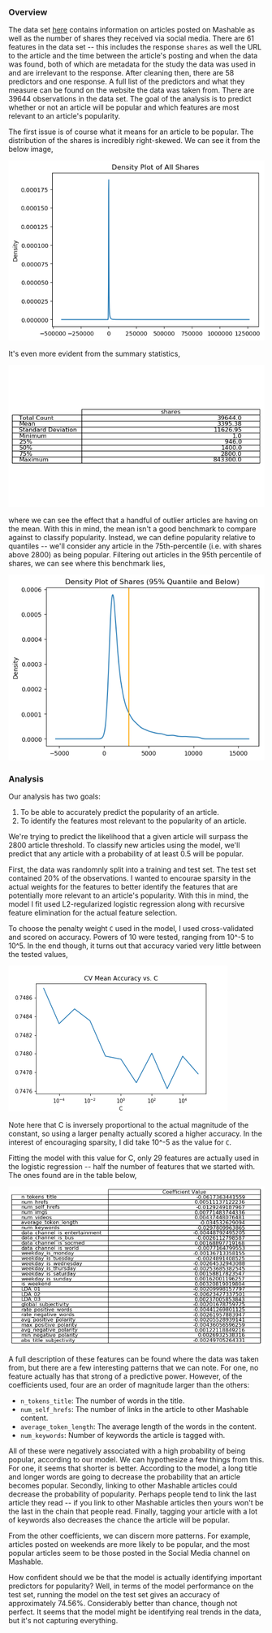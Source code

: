 ### Overview

The data set [here](http://archive.ics.uci.edu/ml/datasets/Online+News+Popularity) contains information on articles posted on Mashable as well as the number of shares they received via social media. There are 61 features in the data set -- this includes the response `shares` as well the URL to the article and the time between the article's posting and when the data was found, both of which are metadata for the study the data was used in and are irrelevant to the response. After cleaning then, there are 58 predictors and one response. A full list of the predictors and what they measure can be found on the website the data was taken from. There are 39644 observations in the data set. The goal of the analysis is to predict whether or not an article will be popular and which features are most relevant to an article's popularity.

The first issue is of course what it means for an article to be popular. The distribution of the shares is incredibly right-skewed. We can see it from the below image,

![](../imgs/unfiltered_density.png)

It's even more evident from the summary statistics,

![](../imgs/summary_table.png)

where we can see the effect that a handful of outlier articles are having on the mean. With this in mind, the mean isn't a good benchmark to compare against to classify popularity. Instead, we can define popularity relative to quantiles -- we'll consider any article in the 75th-percentile (i.e. with shares above 2800) as being popular. Filtering out articles in the 95th percentile of shares, we can see where this benchmark lies,

![](../imgs/filtered_density.png)

### Analysis

Our analysis has two goals:

1. To be able to accurately predict the popularity of an article.
2. To identify the features most relevant to the popularity of an article.

 We're trying to predict the likelihood that a given article will surpass the 2800 article threshold. To classify new articles using the model, we'll predict that any article with a probability of at least 0.5 will be popular.

First, the data was randomnly split into a training and test set. The test set contained 20% of the observations. I wanted to encourae sparsity in the actual weights for the features to better identify the features that are potentially more relevant to an article's popularity. With this in mind, the model I fit used L2-regularized logistic regression along with recursive feature elimination for the actual feature selection.

To choose the penalty weight `C` used in the model, I used cross-validated and scored on accuracy. Powers of 10 were tested, ranging from 10^-5 to 10^5. In the end though, it turns out that accuracy varied very little between the tested values,

![](../imgs/cv_accuracy.png)

Note here that C is inversely proportional to the actual magnitude of the constant, so using a larger penalty actually scored a higher accuracy. In the interest of encouraging sparsity, I did take 10^-5 as the value for `C`.

Fitting the model with this value for C, only 29 features are actually used in the logistic regression -- half the number of features that we started with. The ones found are in the table below,

![](../imgs/coefficients.png)

A full description of these features can be found where the data was taken from, but there are a few interesting patterns that we can note. For one, no feature actually has that strong of a predictive power. However, of the coefficients used, four are an order of magnitude larger than the others:

- `n_tokens_title`: The number of words in the title.
- `num_self_hrefs`: The number of links in the article to other Mashable content.
- `average_token_length`: The average length of the words in the content.
- `num_keywords`: Number of keywords the article is tagged with.

All of these were negatively associated with a high probability of being popular, according to our model. We can hypothesize a few things from this. For one, it seems that shorter is better. According to the model, a long title and longer words are going to decrease the probability that an article becomes popular. Secondly, linking to other Mashable articles could decrease the probability of popularity. Perhaps people tend to link the last article they read -- if you link to other Mashable articles then yours won't be the last in the chain that people read. Finally, tagging your article with a lot of keywords also decreases the chance the article will be popular.

From the other coefficients, we can discern more patterns. For example, articles posted on weekends are more likely to be popular, and the most popular articles seem to be those posted in the Social Media channel on Mashable.

How confident should we be that the model is actually identifying important predictors for popularity? Well, in terms of the model performance on the test set, running the model on the test set gives an accuracy of approximately 74.56%. Considerably better than chance, though not perfect. It seems that the model might be identifying real trends in the data, but it's not capturing everything.
